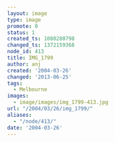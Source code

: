 ```yaml
---
layout: image
type: image
promote: 0
status: 1
created_ts: 1080280798
changed_ts: 1372159368
node_id: 413
title: IMG_1799
author: anj
created: '2004-03-26'
changed: '2013-06-25'
tags:
  - Melbourne
images:
  - image/images/img_1799-413.jpg
url: "/2004/03/26/img_1799/"
aliases:
  - "/node/413/"
date: '2004-03-26'
---
```


